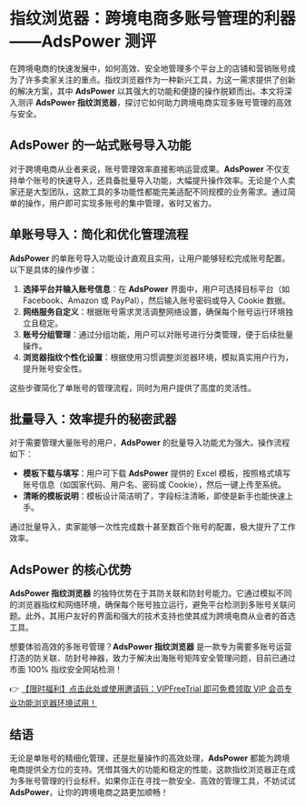 # 指纹浏览器：跨境电商多账号管理的利器——AdsPower 测评

在跨境电商的快速发展中，如何高效、安全地管理多个平台上的店铺和营销账号成为了许多卖家关注的重点。指纹浏览器作为一种新兴工具，为这一需求提供了创新的解决方案，其中 **AdsPower** 以其强大的功能和便捷的操作脱颖而出。本文将深入测评 **AdsPower 指纹浏览器**，探讨它如何助力跨境电商实现多账号管理的高效与安全。

## AdsPower 的一站式账号导入功能

对于跨境电商从业者来说，账号管理效率直接影响运营成果。**AdsPower** 不仅支持单个账号的快速导入，还具备批量导入功能，大幅提升操作效率。无论是个人卖家还是大型团队，这款工具的多功能性都能完美适配不同规模的业务需求。通过简单的操作，用户即可实现多账号的集中管理，省时又省力。

## 单账号导入：简化和优化管理流程

**AdsPower** 的单账号导入功能设计直观且实用，让用户能够轻松完成账号配置。以下是具体的操作步骤：

1. **选择平台并输入账号信息**：在 **AdsPower** 界面中，用户可选择目标平台（如 Facebook、Amazon 或 PayPal），然后输入账号密码或导入 Cookie 数据。
2. **网络服务自定义**：根据账号需求灵活调整网络设置，确保每个账号运行环境独立且稳定。
3. **账号分组管理**：通过分组功能，用户可以对账号进行分类管理，便于后续批量操作。
4. **浏览器指纹个性化设置**：根据使用习惯调整浏览器环境，模拟真实用户行为，提升账号安全性。

这些步骤简化了单账号的管理流程，同时为用户提供了高度的灵活性。

## 批量导入：效率提升的秘密武器

对于需要管理大量账号的用户，**AdsPower** 的批量导入功能尤为强大。操作流程如下：

- **模板下载与填写**：用户可下载 **AdsPower** 提供的 Excel 模板，按照格式填写账号信息（如国家代码、用户名、密码或 Cookie），然后一键上传至系统。
- **清晰的模板说明**：模板设计简洁明了，字段标注清晰，即使是新手也能快速上手。

通过批量导入，卖家能够一次性完成数十甚至数百个账号的配置，极大提升了工作效率。

## AdsPower 的核心优势

**AdsPower 指纹浏览器** 的独特优势在于其防关联和防封号能力。它通过模拟不同的浏览器指纹和网络环境，确保每个账号独立运行，避免平台检测到多账号关联问题。此外，其用户友好的界面和强大的技术支持也使其成为跨境电商从业者的首选工具。

想要体验高效的多账号管理？**AdsPower 指纹浏览器** 是一款专为需要多账号运营打造的防关联、防封号神器，致力于解决出海账号矩阵安全管理问题，目前已通过市面 100% 指纹安全网站检测！

👉 [【限时福利】点击此处或使用邀请码：VIPFreeTrial 即可免费领取 VIP 会员专业功能浏览器环境试用！](https://bit.ly/adspower_free)

## 结语

无论是单账号的精细化管理，还是批量操作的高效处理，**AdsPower** 都能为跨境电商提供全方位的支持。凭借其强大的功能和稳定的性能，这款指纹浏览器正在成为多账号管理的行业标杆。如果你正在寻找一款安全、高效的管理工具，不妨试试 **AdsPower**，让你的跨境电商之路更加顺畅！